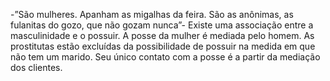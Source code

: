 -”São mulheres. Apanham as migalhas da feira. São as anônimas, as fulanitas do gozo, que não gozam nunca”- Existe uma associação entre a masculinidade e o possuir. A posse da mulher é mediada pelo homem. As prostitutas estão excluídas da possibilidade de possuir na medida em que não tem um marido. Seu único contato com a posse é a partir da mediação dos clientes.
